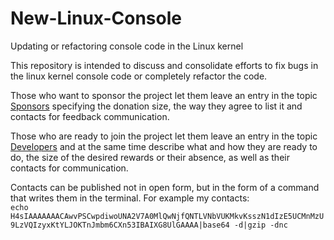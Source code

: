 # New-Linux-Console
Updating or refactoring console code in the Linux kernel

This repository is intended to discuss and consolidate efforts to fix bugs in the linux kernel console code or completely refactor the code.

Those who want to sponsor the project let them leave an entry in the topic [Sponsors](https://github.com/Kernel-Crowdfunding/New-Linux-Console/issues/2) specifying the donation size, the way they agree to list it and contacts for feedback communication.

Those who are ready to join the project let them leave an entry in the topic [Developers](https://github.com/Kernel-Crowdfunding/New-Linux-Console/issues/1) and at the same time describe what and how they are ready to do, the size of the desired rewards or their absence, as well as their contacts for communication.

Contacts can be published not in open form, but in the form of a command that writes them in the terminal.
For example my contacts:   
`echo H4sIAAAAAAACAwvPSCwpdiwoUNA2V7A0MlQwNjfQNTLVNbVUKMkvKsszN1dIzE5UCMnMzU9LzVQIzyxKtYLJOKTnJmbm6CXn53IBAIXG8UlGAAAA|base64 -d|gzip -dnc`
